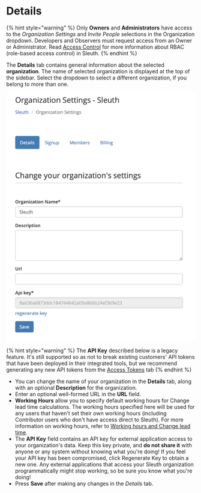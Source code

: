 # Details

{% hint style="warning" %}
Only **Owners** and **Administrators** have access to the _Organization Settings_ and _Invite People_ selections in the Organization dropdown. Developers and Observers must request access from an Owner or Administrator. Read [Access Control](../access-control.md) for more information about RBAC (role-based access control) in Sleuth.
{% endhint %}

The **Details** tab contains general information about the selected **organization**. The name of selected organization is displayed at the top of the sidebar. Select the dropdown to select a different organization, if you belong to more than one.

![](../../.gitbook/assets/org-details.png)



{% hint style="warning" %}
The **API Key** described below is a legacy feature. It's still supported so as not to break existing customers' API tokens that have been deployed in their integrated tools, but we recommend generating any new API tokens from the [Access Tokens](access-tokens.md) tab
{% endhint %}

* You can change the name of your organization in the **Details** tab, along with an optional **Description** for the organization.
* Enter an optional well-formed URL in the **URL** field.
* **Working Hours** allow you to specify default working hours for Change lead time calculations. The working hours specified here will be used for any users that haven't set their own working hours (including Contributor users who don't have access direct to Sleuth). For more information on working hours, refer to [Working hours and Change lead time](../../accelerate-metrics/change-lead-time.md#working-hours-and-change-lead-time).
* The **API Key** field contains an API key for external application access to your organization's data. Keep this key private, and **do not share it** with anyone or any system without knowing what you're doing! If you feel your API key has been compromised, click Regenerate Key to obtain a new one. Any external applications that access your Sleuth organization programmatically might stop working, so be sure you know what you're doing!
* Press **Save** after making any changes in the _Details_ tab.
